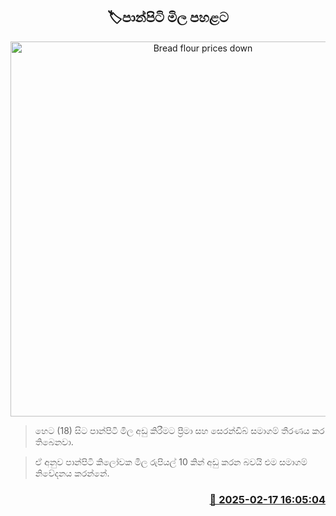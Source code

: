 <p align='center'><b><h2 align='center' title='Bread flour prices down'>🏷පාන්පිටි මිල පහළට</h2></b></p>
<p align='center'><img src='https://helakuru.sgp1.cdn.digitaloceanspaces.com/esana/images/lib/flour-1.jpg' width='600' alt='Bread flour prices down'></p>

> හෙට (18) සිට පාන්පිටි මිල අඩු කිරීමට ප්‍රීමා සහ සෙරන්ඩිබ් සමාගම් තීරණය කර තිබෙනවා.

> ඒ අනුව පාන්පිටි කිලෝවක මිල රුපියල් 10 කින් අඩු කරන බවයි එම සමාගම් නිවේදනය කරන්නේ. 



<h3 align='right'><a href='https://www.helakuru.lk/esana/p/107546/'>📅 2025-02-17 16:05:04</a></h3>
